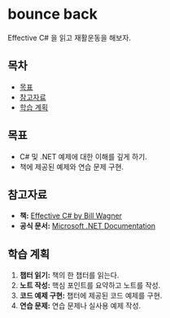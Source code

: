 # bounce back

Effective C# 을 읽고 재활운동을 해보자.

## 목차

- [목표](#목표)
- [참고자료](#참고자료)
- [학습 계획](#학습-계획)

## 목표

- C# 및 .NET 예제에 대한 이해를 깊게 하기.
- 책에 제공된 예제와 연습 문제 구현.

## 참고자료

- **책:** [Effective C# by Bill Wagner](https://m.yes24.com/Goods/Detail/55864866)
- **공식 문서:** [Microsoft .NET Documentation](https://docs.microsoft.com/en-us/dotnet/)

## 학습 계획

1. **챕터 읽기:** 책의 한 챕터를 읽는다.
2. **노트 작성:** 핵심 포인트를 요약하고 노트를 작성.
3. **코드 예제 구현:** 챕터에 제공된 코드 예제를 구현.
4. **연습 문제:** 연습 문제나 실사용 예제 작성.
